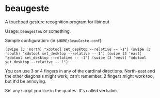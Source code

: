 # beaugeste
A touchpad gesture recognition program for libinput

Usage: `beaugeste&` or something.

Sample configuration: (in `$HOME/BeauGeste.conf`)

`(swipe (3 'north) "xdotool set_desktop --relative -- -1")
(swipe (3 'south) "xdotool set_desktop --relative -- 1")
(swipe (3 'east) "xdotool set_desktop --relative -- -1")
(swipe (3 'west) "xdotool set_desktop --relative -- 1")
`

You can use 3 or 4 fingers in any of the cardinal directions. North-east and the other diagonals might work; can't remember.
2 fingers might work too, but it'd be annoying.

Set any script you like in the quotes. It's called verbatim.
